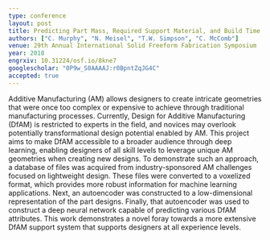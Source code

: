 ```yaml
---
type: conference
layout: post
title: Predicting Part Mass, Required Support Material, and Build Time via Autoencoded Voxel Patterns
authors: ["C. Murphy", "N. Meisel", "T.W. Simpson", "C. McComb"]
venue: 29th Annual International Solid Freeform Fabrication Symposium
year: 2018
engrxiv: 10.31224/osf.io/8kne7
googlescholar: "0P9w_S0AAAAJ:r0BpntZqJG4C"
accepted: true
---
```

Additive Manufacturing (AM) allows designers to create intricate geometries that were once too complex or expensive to achieve through traditional manufacturing processes.  Currently, Design for Additive Manufacturing (DfAM) is restricted to experts in the field, and novices may overlook potentially transformational design potential enabled by AM. This project aims to make DfAM accessible to a broader audience through deep learning, enabling designers of all skill levels to leverage unique AM geometries when creating new designs.  To demonstrate such an approach, a database of files was acquired from industry-sponsored AM challenges focused on lightweight design.  These files were converted to a voxelized format, which provides more robust information for machine learning applications. Next, an autoencoder was constructed to a low-dimensional representation of the part designs.  Finally, that autoencoder was used to construct a deep neural network capable of predicting various DfAM attributes.  This work demonstrates a novel foray towards a more extensive DfAM support system that supports designers at all experience levels.
